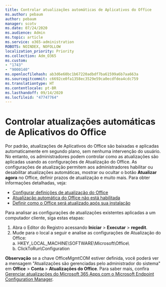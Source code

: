 ```yaml
---
title: Controlar atualizações automáticas de Aplicativos do Office
ms.author: pebaum
author: pebaum
manager: scotv
ms.date: 07/24/2020
ms.audience: Admin
ms.topic: article
ms.service: o365-administration
ROBOTS: NOINDEX, NOFOLLOW
localization_priority: Priority
ms.collection: Adm_O365
ms.custom:
- "1743"
- "9000140"
ms.openlocfilehash: ab3d6e60bc1b67220adbdf7ba61599a6b7aa663a
ms.sourcegitcommit: c6692ce0fa1358ec3529e59ca0ecdfdea4cdc759
ms.translationtype: HT
ms.contentlocale: pt-BR
ms.lasthandoff: 09/14/2020
ms.locfileid: "47747764"
---
```

# <a name="control-automatic-updates-for-office-apps"></a>Controlar atualizações automáticas de Aplicativos do Office

Por padrão, atualizações de Aplicativos do Office são baixadas e aplicadas automaticamente em segundo plano, sem nenhuma intervenção do usuário. No entanto, os administradores podem controlar como as atualizações são aplicadas usando as configurações de Atualização do Office. As configurações de atualização permitem aos administradores habilitar ou desabilitar atualizações automáticas, mostrar ou ocultar o botão **Atualizar agora** no Office, definir prazos de atualização e muito mais. Para obter informações detalhadas, veja:

- [Configurar definições de atualização do Office](https://docs.microsoft.com/deployoffice/configure-update-settings-for-office-365-proplus)  
- [Atualização automática do Office não está habilitada](https://support.microsoft.com/help/2753538/automatic-updating-for-office-2013-and-office-2016-click-to-run-is-not)  
- [Definir como o Office será atualizado após sua instalação](https://docs.microsoft.com/deployoffice/configuration-options-for-the-office-2016-deployment-tool#updates-element)

Para analisar as configurações de atualizações existentes aplicadas a um computador cliente, siga estas etapas:

1. Abra o Editor do Registro acessando **Iniciar** > **Executar** > **regedit**.
2. Mude para o local a seguir e analise as configurações de Atualização do Office:  
    a. HKEY_LOCAL_MACHINE\SOFTWARE\Microsoft\Office\  
    b. ClickToRun\Configuration

**Observação** se a chave OfficeMgmtCOM estiver definida, você poderá ver a mensagem "Atualizações são gerenciadas pelo administrador do sistema" em **Office** > **Conta** > **Atualizações do Office**. Para saber mais, confira [Gerenciar atualizações do Microsoft 365 Apps com o Microsoft Endpoint Configuration Manager](https://docs.microsoft.com/deployoffice/manage-updates-to-office-365-proplus-with-system-center-configuration-manager#method-1-use-office-deployment-tool-to-enable-office-365-clients-to-receive-updates-from-configuration-manager).  
